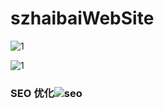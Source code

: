 # szhaibaiWebSite

![1](/Volumes/working/Project/szhaibaiWebSite/images/1.png)

![1](/Volumes/working/Project/szhaibaiWebSite/images/3.png)

### SEO 优化![seo](/Volumes/working/Project/szhaibaiWebSite/images/seo.png)

